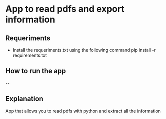 # App to read pdfs and export information

## Requeriments

- Install the requeriments.txt using the following command
    pip install -r requirements.txt

## How to run the app

--

## Explanation

App that allows you to read pdfs with python and extract all the information